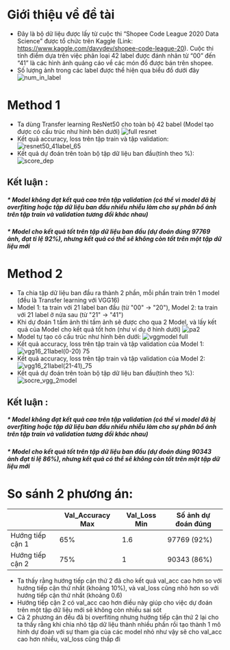 # Giới thiệu về đề tài
* Đây là bộ dữ liệu được lấy từ cuộc thi “Shopee Code League 2020 Data Science” được tổ chức trên Kaggle (Link: https://www.kaggle.com/davydev/shopee-code-league-20). Cuộc thi tính điểm dựa trên việc phân loại 42 label được đánh nhãn từ “00” đến “41” là các hình ảnh quảng cáo về các món đồ được bán trên shopee. 
* Số lượng ảnh trong các label được thể hiện qua biểu đồ dưới đây
![num_in_label](https://user-images.githubusercontent.com/81013330/125062382-868edf00-e0d8-11eb-81af-f72dbc0d1126.png)
# Method 1
* Ta dùng Transfer learning ResNet50 cho toàn bộ 42 babel (Model tạo được có cấu trúc như hình bên dưới)
![full resnet](https://user-images.githubusercontent.com/81013330/125191738-2af65a00-e26e-11eb-8e99-9517471dc503.png)
* Kết quả accuracy, loss trên tập train và tập validation:
![resnet50_41label_65](https://user-images.githubusercontent.com/81013330/125044452-2b53f100-e0c6-11eb-94ed-f5b5a8d44f88.png)
* Kết quả dự đoán trên toàn bộ tập dữ liệu ban đầu(tính theo %):
![score_dep](https://user-images.githubusercontent.com/81013330/125044494-3575ef80-e0c6-11eb-8d93-47dc0f9cd655.png)
## Kết luận : 
##### * Model không đạt kết quả cao trên tập validation (có thể vì model đã bị overfiting hoặc tập dữ liệu ban đầu nhiều nhiễu làm cho sự phân bố ảnh trên tập train và validation tương đối khác nhau)
##### * Model cho kết quả tốt trên tập dữ liệu ban đầu (dự đoán đúng 97769  ảnh, đạt tỉ lệ 92%), nhưng kết quả có thể sẽ không còn tốt trên một tập dữ liệu mới
# Method 2
* Ta chia tập dữ liệu ban đầu ra thành 2 phần, mỗi phần train trên 1 model (đều là Transfer learning với VGG16)
* Model 1: ta train với 21 label ban đầu (từ "00" -> "20"), Model 2: ta train với 21 label ở nửa sau (từ "21" -> "41")
* Khi dự đoán 1 tấm ảnh thì tấm ảnh sẽ được cho qua 2 Model, và lấy kết quả của Model cho kết quả tốt hơn (như ví dụ ở hình dưới)
![pa2](https://user-images.githubusercontent.com/81013330/125046566-56d7db00-e0c8-11eb-8146-b68b04f3b9c3.png)
* Model tự tạo có cấu trúc như hình bên dưới:
![vggmodel full](https://user-images.githubusercontent.com/81013330/125191744-347fc200-e26e-11eb-940f-38ee983646a2.png)
* Kết quả accuracy, loss trên tập train và tập validation của Model 1:
![vgg16_21label(0-20) 75](https://user-images.githubusercontent.com/81013330/125046530-4d4e7300-e0c8-11eb-8148-816e471b2460.png)
* Kết quả accuracy, loss trên tập train và tập validation của Model 2:
![vgg16_21label(21-41)_75](https://user-images.githubusercontent.com/81013330/125046534-4de70980-e0c8-11eb-9f7f-85478913b379.png)
* Kết quả dự đoán trên toàn bộ tập dữ liệu ban đầu(tính theo %):
![socre_vgg_2model](https://user-images.githubusercontent.com/81013330/125046525-4cb5dc80-e0c8-11eb-8473-3aac99a8986b.png)
## Kết luận : 
##### * Model không đạt kết quả cao trên tập validation (có thể vì model đã bị overfiting hoặc tập dữ liệu ban đầu nhiều nhiễu làm cho sự phân bố ảnh trên tập train và validation tương đối khác nhau)
##### * Model cho kết quả tốt trên tập dữ liệu ban đầu (dự đoán đúng 90343 ảnh đạt tỉ lệ 86%), nhưng kết quả có thể sẽ không còn tốt trên một tập dữ liệu mới
# So sánh 2 phương án:
|                   | Val_Accuracy Max | Val_Loss Min | Số ảnh dự đoán đúng |
| ----------------- | ---------------- | ------------ | ------------------- |
| Hướng tiếp cận 1  |        65%       |     1.6      |       97769 (92%)   |
| Hướng tiếp cận 2  |        75%       |      1       |       90343 (86%)   |

* Ta thấy rằng hướng tiếp cận thứ 2 đã cho kết quả val_acc cao hơn so với hướng tiếp cận thứ nhất (khoảng 10%), và val_loss cũng nhỏ hơn so với hướng tiếp cận thứ nhất (khoảng 0.6)
*	Hướng tiếp cận 2 có val_acc cao hơn điều này giúp cho việc dự đoán trên một tập dữ liệu mới sẽ không còn nhiều sai sót
*	Cả 2 phương án đều đã bị overfiting nhưng hướng tiếp cận thứ 2 lại cho ta thấy rằng khi chia nhỏ tập dữ liệu thành nhiều phần rồi tạo thành 1 mô hình dự đoán với sự tham gia của các model nhỏ như vậy sẽ cho val_acc cao hơn nhiều, val_loss cũng thấp đi

